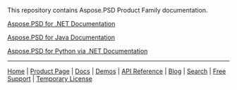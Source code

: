 This repository contains Aspose.PSD Product Family documentation.

[Aspose.PSD for .NET Documentation](net)

[Aspose.PSD for Java Documentation](java)

[Aspose.PSD for Python via .NET Documentation](python-net)

------------
[Home](https://www.aspose.com/) | [Product Page](https://products.aspose.com/psd/) | [Docs](https://docs.aspose.com/psd/) | [Demos](https://products.aspose.app/psd/family) | [API Reference](https://reference.aspose.com/psd) | [Blog](https://blog.aspose.com/category/psd/) | [Search](https://search.aspose.com/) | [Free Support](https://forum.aspose.com/c/psd) |  [Temporary License](https://purchase.aspose.com/temporary-license)

